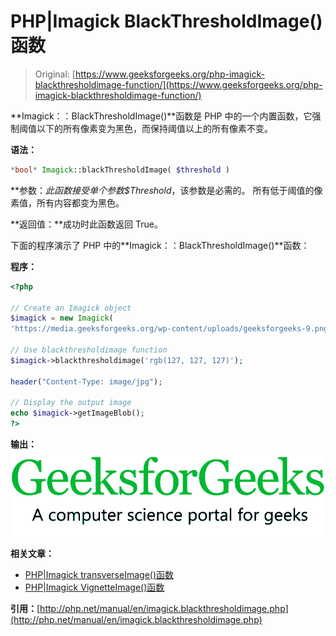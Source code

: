 # PHP|Imagick BlackThresholdImage()函数

> Original: [https://www.geeksforgeeks.org/php-imagick-blackthresholdimage-function/](https://www.geeksforgeeks.org/php-imagick-blackthresholdimage-function/)

**Imagick：：BlackThresholdImage()**函数是 PHP 中的一个内置函数，它强制阈值以下的所有像素变为黑色，而保持阈值以上的所有像素不变。

**语法：**

```php
*bool* Imagick::blackThresholdImage( $threshold )
```

**参数：**此函数接受单个参数*$Threshold*，该参数是必需的。 所有低于阈值的像素值，所有内容都变为黑色。

**返回值：**成功时此函数返回 True。

下面的程序演示了 PHP 中的**Imagick：：BlackThresholdImage()**函数：

**程序：**

```php
<?php

// Create an Imagick object
$imagick = new Imagick(
'https://media.geeksforgeeks.org/wp-content/uploads/geeksforgeeks-9.png');

// Use blackthresholdimage function
$imagick->blackthresholdimage('rgb(127, 127, 127)');

header("Content-Type: image/jpg");

// Display the output image
echo $imagick->getImageBlob();
?>
```

**输出：**
![](img/b22e741f8e76a17739a3c4b35b2d9e7e.png)

**相关文章：**

*   [PHP|Imagick transverseImage()函数](https://www.geeksforgeeks.org/php-imagick-transverseimage-function/)
*   [PHP|Imagick VignetteImage()函数](https://www.geeksforgeeks.org/php-imagick-vignetteimage-function/)

**引用：**[http://php.net/manual/en/imagick.blackthresholdimage.php](http://php.net/manual/en/imagick.blackthresholdimage.php)
